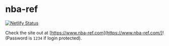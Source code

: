 # nba-ref

[![Netlify Status](https://api.netlify.com/api/v1/badges/dd6e5dea-fdfe-47a5-b5c7-655ec0d1eabd/deploy-status)](https://app.netlify.com/sites/nba-ref/deploys)

Check the site out at [https://www.nba-ref.com](https://www.nba-ref.com/)! (Password is `1234` if login protected).
